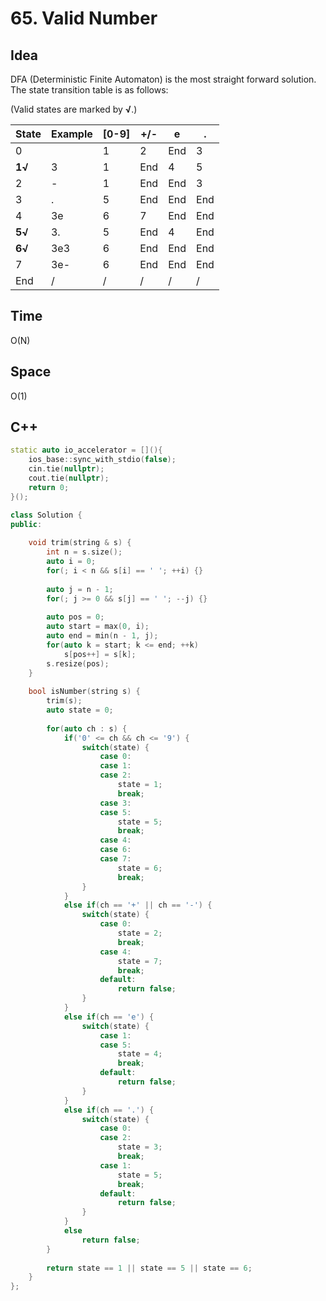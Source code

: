 # 65. Valid Number

## Idea

DFA (Deterministic Finite Automaton) is the most straight forward solution.  
The state transition table is as follows:  

(Valid states are marked by **√**.)

| State | Example | [0-9] | +/- | e | . |
| ----- | ------- | ----- | --- | - | - |
|0||1|2|End|3|
|**1√**|3|1|End|4|5|
|2|-|1|End|End|3|
|3|.|5|End|End|End|
|4|3e|6|7|End|End|
|**5√**|3.|5|End|4|End|
|**6√**|3e3|6|End|End|End|
|7|3e-|6|End|End|End|
|End|/|/|/|/|/|

## Time
O(N)

## Space
O(1)

## C++
```C++
static auto io_accelerator = [](){
    ios_base::sync_with_stdio(false);
    cin.tie(nullptr);
    cout.tie(nullptr);
    return 0;
}();

class Solution {
public:
    
    void trim(string & s) {
        int n = s.size();
        auto i = 0;
        for(; i < n && s[i] == ' '; ++i) {}
        
        auto j = n - 1;
        for(; j >= 0 && s[j] == ' '; --j) {}
        
        auto pos = 0;
        auto start = max(0, i);
        auto end = min(n - 1, j);
        for(auto k = start; k <= end; ++k)
            s[pos++] = s[k];
        s.resize(pos);
    }
    
    bool isNumber(string s) {
        trim(s);
        auto state = 0;
        
        for(auto ch : s) {
            if('0' <= ch && ch <= '9') {
                switch(state) {
                    case 0:
                    case 1:
                    case 2:
                        state = 1;
                        break;
                    case 3:
                    case 5:
                        state = 5;
                        break;
                    case 4:
                    case 6:
                    case 7:
                        state = 6;
                        break;
                }
            }
            else if(ch == '+' || ch == '-') {
                switch(state) {
                    case 0:
                        state = 2;
                        break;
                    case 4:
                        state = 7;
                        break;
                    default:
                        return false;
                }
            }
            else if(ch == 'e') {
                switch(state) {
                    case 1:
                    case 5:
                        state = 4;
                        break;
                    default:
                        return false;
                }
            }
            else if(ch == '.') {
                switch(state) {
                    case 0:
                    case 2:
                        state = 3;
                        break;
                    case 1:
                        state = 5;
                        break;
                    default:
                        return false;
                }
            }
            else
                return false;
        }
        
        return state == 1 || state == 5 || state == 6;
    }
};
```